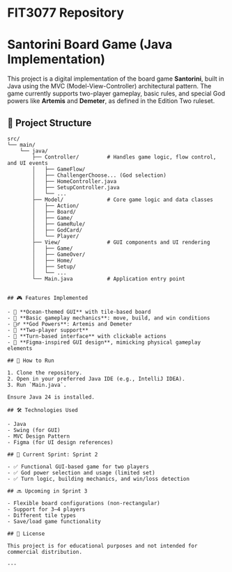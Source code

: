 # FIT3077 Repository

# Santorini Board Game (Java Implementation)

This project is a digital implementation of the board game **Santorini**, built in Java using the MVC (Model-View-Controller) architectural pattern. The game currently supports two-player gameplay, basic rules, and special God powers like **Artemis** and **Demeter**, as defined in the Edition Two ruleset.

## 📁 Project Structure

```text
src/
└── main/
    └── java/
        ├── Controller/         # Handles game logic, flow control, and UI events
        │   ├── GameFlow/
        │   ├── ChallengerChoose... (God selection)
        │   ├── HomeController.java
        │   ├── SetupController.java
        │   └── ...
        ├── Model/              # Core game logic and data classes
        │   ├── Action/
        │   ├── Board/
        │   ├── Game/
        │   ├── GameRule/
        │   ├── GodCard/
        │   └── Player/
        ├── View/               # GUI components and UI rendering
        │   ├── Game/
        │   ├── GameOver/
        │   ├── Home/
        │   ├── Setup/
        │   └── ...
        └── Main.java           # Application entry point


## 🎮 Features Implemented

- 🌊 **Ocean-themed GUI** with tile-based board
- 🧱 **Basic gameplay mechanics**: move, build, and win conditions
- 🧙‍♂️ **God Powers**: Artemis and Demeter
- 👤 **Two-player support**
- 🧩 **Turn-based interface** with clickable actions
- 🎨 **Figma-inspired GUI design**, mimicking physical gameplay elements

## 🚀 How to Run

1. Clone the repository.
2. Open in your preferred Java IDE (e.g., IntelliJ IDEA).
3. Run `Main.java`.

Ensure Java 24 is installed.

## 🛠 Technologies Used

- Java
- Swing (for GUI)
- MVC Design Pattern
- Figma (for UI design references)

## 📅 Current Sprint: Sprint 2

- ✅ Functional GUI-based game for two players
- ✅ God power selection and usage (limited set)
- ✅ Turn logic, building mechanics, and win/loss detection

## 🔜 Upcoming in Sprint 3

- Flexible board configurations (non-rectangular)
- Support for 3–4 players
- Different tile types
- Save/load game functionality

## 📄 License

This project is for educational purposes and not intended for commercial distribution.

---